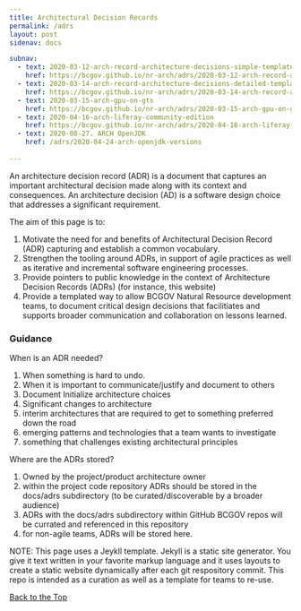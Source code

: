 ```yaml
---
title: Architectural Decision Records
permalink: /adrs
layout: post
sidenav: docs

subnav: 
  - text: 2020-03-12-arch-record-architecture-decisions-simple-template
    href: https://bcgov.github.io/nr-arch/adrs/2020-03-12-arch-record-architecture-decisions-simple-template
  - text: 2020-03-14-arch-record-architecture-decisions-detailed-template
    href: https://bcgov.github.io/nr-arch/adrs/2020-03-14-arch-record-architecture-decisions-detailed-template
  - text: 2020-03-15-arch-gpu-on-gts
    href: https://bcgov.github.io/nr-arch/adrs/2020-03-15-arch-gpu-on-gts
  - text: 2020-04-16-arch-liferay-community-edition
    href: https://bcgov.github.io/nr-arch/adrs/2020-04-16-arch-liferay-community-edition
  - text: 2020-08-27. ARCH OpenJDK
    href: /adrs/2020-04-24-arch-openjdk-versions
    
---
```

An architecture decision record (ADR) is a document that captures an important architectural decision made along with its context and consequences. An architecture decision (AD) is a software design choice that addresses a significant requirement.

The aim of this page is to:

1. Motivate the need for and benefits of Architectural Decision Record (ADR) capturing and establish a common vocabulary.
2. Strengthen the tooling around ADRs, in support of agile practices as well as iterative and incremental software engineering processes.
3. Provide pointers to public knowledge in the context of Architecture Decision Records (ADRs) (for instance, this website)
4. Provide a templated way to allow BCGOV Natural Resource development teams, to document critical design decisions that facilitiates and supports broader communication and collaboration on lessons learned.

### Guidance

When is an ADR needed?
1. When something is hard to undo. 
2. When it is important to communicate/justify and document to others
3. Document Initialize architecture choices
4. Significant changes to architecture
5. interim architectures that are required to get to something preferred down the road
6. emerging patterns and technologies that a team wants to investigate
7. something that challenges existing architectural principles

Where are the ADRs stored?
1. Owned by the project/product architecture owner 
2. within the project code repository ADRs should be stored in the docs/adrs subdirectory (to be curated/discoverable by a broader audience)
3. ADRs with the docs/adrs subdirectory within GitHub BCGOV repos will be currated and referenced in this repository
4. for non-agile teams, ADRs will be stored here. 


NOTE: This page uses a Jeykll template. Jekyll is a static site generator. You give it text written in your favorite markup language and it uses layouts to create a static website dynamically after each git respository commit. This repo is intended as a curation as well as a template for teams to re-use.

[Back to the Top](#)


